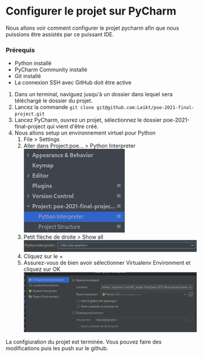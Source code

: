 # Configurer le projet sur PyCharm
Nous allons voir comment configurer le projet pycharm afin que nous puissions être assistés par ce puissant IDE.

### Prérequis
* Python installé
* PyCharm Community installé
* Git installé
* La connexion SSH avec GitHub doit être active

1. Dans un terminal, naviguez jusqu'à un dossier dans lequel sera téléchargé le dossier du projet.
2. Lancez la commande `git clone git@github.com:Leikt/poe-2021-final-project.git`
3. Lancez PyCharm, ouvrez un projet, sélectionnez le dossier poe-2021-final-project qui vient d'être créé.
4. Nous allons setup un environnement virtuel pour Python
   1. File > Settings
   2. Aller dans Project:poe... > Python Interpreter\
![img_1.png](help.setup_pycharm_project.images/img_1.png)
   3. Petit flèche de droite > Show all\
![img_2.png](help.setup_pycharm_project.images/img_2.png)
   4. Cliquez sur le +
   5. Assurez-vous de bien avoir sélectionner Virtualenv Environment et cliquez sur OK\
![img_3.png](help.setup_pycharm_project.images/img_3.png)

La confgiuration du projet est terminée. Vous pouvez faire des modifications puis les push sur le github.